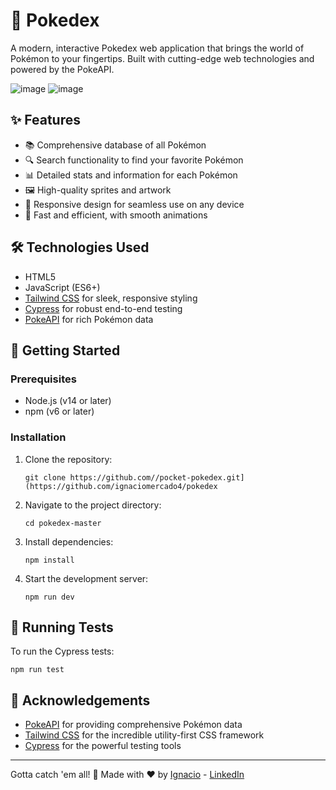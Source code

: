 # 🐾 Pokedex

A modern, interactive Pokedex web application that brings the world of Pokémon to your fingertips. Built with cutting-edge web technologies and powered by the PokeAPI.

![image](https://github.com/user-attachments/assets/ef938b92-042f-4419-8b3e-2299d68c6f5c)
![image](https://github.com/user-attachments/assets/79f2ed00-d757-40d5-bd6d-df14fd6784bd)


## ✨ Features

- 📚 Comprehensive database of all Pokémon
- 🔍 Search functionality to find your favorite Pokémon
- 📊 Detailed stats and information for each Pokémon
- 🖼️ High-quality sprites and artwork
- 📱 Responsive design for seamless use on any device
- 🚀 Fast and efficient, with smooth animations

## 🛠️ Technologies Used

- HTML5
- JavaScript (ES6+)
- [Tailwind CSS](https://tailwindcss.com/) for sleek, responsive styling
- [Cypress](https://www.cypress.io/) for robust end-to-end testing
- [PokeAPI](https://pokeapi.co/) for rich Pokémon data

## 🚀 Getting Started

### Prerequisites

- Node.js (v14 or later)
- npm (v6 or later)

### Installation

1. Clone the repository:
   ```
   git clone https://github.com//pocket-pokedex.git](https://github.com/ignaciomercado4/pokedex
   ```

2. Navigate to the project directory:
   ```
   cd pokedex-master
   ```

3. Install dependencies:
   ```
   npm install
   ```

4. Start the development server:
   ```
   npm run dev
   ```

## 🧪 Running Tests

To run the Cypress tests:

```
npm run test
```


## 🙏 Acknowledgements

- [PokeAPI](https://pokeapi.co/) for providing comprehensive Pokémon data
- [Tailwind CSS](https://tailwindcss.com/) for the incredible utility-first CSS framework
- [Cypress](https://www.cypress.io/) for the powerful testing tools

---

Gotta catch 'em all! 🌟 Made with ❤️ by [Ignacio](https://github.com/ignaciomercado4) - [LinkedIn](www.linkedin.com/in/ignacio-mercado)

